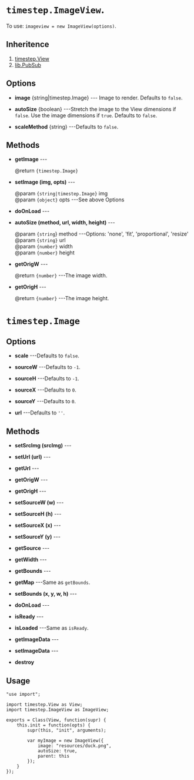 # `timestep.ImageView`.

To use: `imageview = new ImageView(options)`.

## Inheritence

1. [timestep.View](./view.md)
2. [lib.PubSub](../lib/pubsub.md)

## Options

* __image__ {string|timestep.Image} --- Image to render. Defaults to `false`.

* __autoSize__ {boolean} ---Stretch the image to the View dimensions if `false`. Use the image
dimensions if `true`. Defaults to `false`.

* __scaleMethod__ {string} ---Defaults to `false`.


## Methods

* __getImage__ ---

	@return `{timestep.Image}`

* __setImage (img, opts)__ ---

	@param `{string|timestep.Image}` img<br/>
	@param `{object}` opts ---See above Options

* __doOnLoad__ ---

* __autoSize (method, url, width, height)__ ---

	@param `{string`} method ---Options: 'none', 'fit', 'proportional', 'resize'<br/>
	@param `{string}` url<br/>
	@param `{number}` width<br/>
	@param `{number}` height

* __getOrigW__ ---

	@return `{number}` ---The image width.

* __getOrigH__ ---

	@return `{number}` ---The image height.



# `timestep.Image`

## Options

* __scale__ ---Defaults to `false`.

* __sourceW__ ---Defaults to `-1`.

* __sourceH__ ---Defaults to `-1`.

* __sourceX__ ---Defaults to `0`.

* __sourceY__ ---Defaults to `0`.

* __url__ ---Defaults to `''`.

## Methods

* __setSrcImg (srcImg)__ ---

* __setUrl (url)__ ---

* __getUrl__ ---

* __getOrigW__ ---

* __getOrigH__ ---

* __setSourceW (w)__ ---

* __setSourceH (h)__ ---

* __setSourceX (x)__ ---

* __setSourceY (y)__ ---

* __getSource__ ---

* __getWidth__ ---

* __getBounds__ ---

* __getMap__ ---Same as `getBounds`.

* __setBounds (x, y, w, h)__ ---

* __doOnLoad__ ---

* __isReady__ ---

* __isLoaded__ ---Same as `isReady`.

* __getImageData__ ---

* __setImageData__ ---

* __destroy__

## Usage

	"use import";

	import timestep.View as View;
	import timestep.ImageView as ImageView;

	exports = Class(View, function(supr) {
		this.init = function(opts) {
			supr(this, "init", arguments);
		
			var myImage = new ImageView({
				image: "resources/duck.png",
				autoSize: true,
				parent: this        
			}); 
		}   
	});
